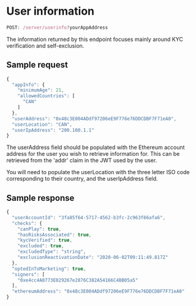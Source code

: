 # User information

```js
POST: /server/userinfo?yourAppAddress
```

The information returned by this endpoint focuses mainly around KYC verification and self-exclusion.

## Sample request

```js
{
  "appInfo": {
    "minimumAge": 21,
    "allowedCountries": [
      "CAN"
    ]
  },
  "userAddress": "0x48c3E004ADdf97206eE9F776e76DDCDBF7F71eA0",
  "userLocation": "CAN",
  "userIpAddress": "200.100.1.1"
}
```

The userAddress field should be populated with the Ethereum account address for the user you wish to retrieve information for. This can be retrieved from the 'addr' claim in the JWT used by the user. 

You will need to populate the userLocation with the three letter ISO code corresponding to their country, and the userIpAddress field.

## Sample response

```js
{
  "userAccountId": "3fa85f64-5717-4562-b3fc-2c963f66afa6",
  "checks": {
    "canPlay": true,
    "hasRisksAssociated": true,
    "kycVerified": true,
    "excluded": true,
    "excludedType": "string",
    "exclusionReactivationDate": "2020-06-02T09:11:49.817Z"
  },
  "optedInToMarketing": true,
  "signers": [
    "0xe4cc4A8773E029267e2876C382A54166C4BB05a5"
  ],
  "ethereumAddress": "0x48c3E004ADdf97206eE9F776e76DDCDBF7F71eA0"
}
```